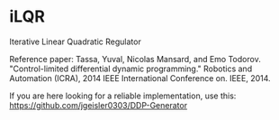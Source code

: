 # iLQR
Iterative Linear Quadratic Regulator

Reference paper: Tassa, Yuval, Nicolas Mansard, and Emo Todorov. "Control-limited differential dynamic programming." Robotics and Automation (ICRA), 2014 IEEE International Conference on. IEEE, 2014.

If you are here looking for a reliable implementation, use this: https://github.com/jgeisler0303/DDP-Generator
